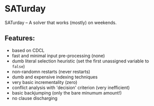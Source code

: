 # SATurday
SATurday – A solver that works (mostly) on weekends.

## Features:

- based on CDCL
- fast and minimal input pre-processing (none)
- dumb literal selection heuristic (set the first unassigned variable to `false`)
- non-randomn restarts (never restarts)
- dumb and expensive indexing techniques
- very basic incrementality (zero)
- conflict analysis with 'decision' criterion (very inefficient)
- basic backjumping (only the bare minumum amount!)
- no clause discharging
